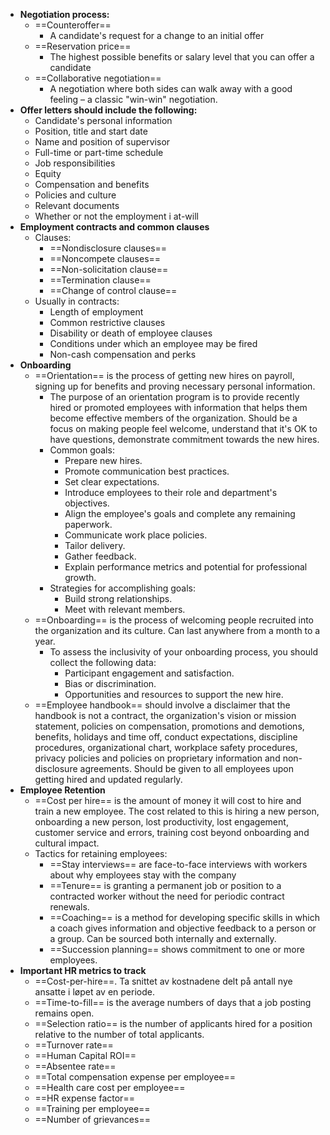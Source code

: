 - **Negotiation process:**
	- ==Counteroffer==
		- A candidate's request for a change to an initial offer
	- ==Reservation price==
		- The highest possible benefits or salary level that you can offer a candidate
	- ==Collaborative negotiation==
		- A negotiation where both sides can walk away with a good feeling – a classic "win-win" negotiation. 
- **Offer letters should include the following:**
	- Candidate's personal information
	- Position, title and start date
	- Name and position of supervisor
	- Full-time or part-time schedule 
	- Job responsibilities
	- Equity
	- Compensation and benefits
	- Policies and culture
	- Relevant documents
	- Whether or not the employment i at-will
- **Employment contracts and common clauses**
	- Clauses:
		- ==Nondisclosure clauses==
		- ==Noncompete clauses==
		- ==Non-solicitation clause==
		- ==Termination clause==
		- ==Change of control clause==
	- Usually in contracts:
		- Length of employment
		- Common restrictive clauses
		- Disability or death of employee clauses
		- Conditions under which an employee may be fired
		- Non-cash compensation and perks
- **Onboarding**
	- ==Orientation== is the process of getting new hires on payroll, signing up for benefits and proving necessary personal information. 
		- The purpose of an orientation program is to provide recently hired or promoted employees with information that helps them become effective members of the organization. Should be a focus on making people feel welcome, understand that it's OK to have questions, demonstrate commitment towards the new hires.
		- Common goals:
			- Prepare new hires.
			- Promote communication best practices.
			- Set clear expectations.
			- Introduce employees to their role and department's objectives. 
			- Align the employee's goals and complete any remaining paperwork. 
			- Communicate work place policies.
			- Tailor delivery.
			- Gather feedback. 
			- Explain performance metrics and potential for professional growth. 
		- Strategies for accomplishing goals:
			- Build strong relationships.
			- Meet with relevant members.
	- ==Onboarding== is the process of welcoming people recruited into the organization and its culture. Can last anywhere from a month to a year.
		- To assess the inclusivity of your onboarding process, you should collect the following data:
			- Participant engagement and satisfaction.
			- Bias or discrimination.
			- Opportunities and resources to support the new hire. 
	- ==Employee handbook== should involve a disclaimer that the handbook is not a contract, the organization's vision or mission statement, policies on compensation, promotions and demotions, benefits, holidays and time off, conduct expectations, discipline procedures, organizational chart, workplace safety procedures, privacy policies and policies on proprietary information and non-disclosure agreements. Should be given to all employees upon getting hired and updated regularly. 
- **Employee Retention**
	- ==Cost per hire== is the amount of money it will cost to hire and train a new employee. The cost related to this is hiring a new person, onboarding a new person, lost productivity, lost engagement, customer service and errors, training cost beyond onboarding and cultural impact. 
	- Tactics for retaining employees:
		- ==Stay interviews== are face-to-face interviews with workers about why employees stay with the company
		- ==Tenure== is granting a permanent job or position to a contracted worker without the need for periodic contract renewals.
		- ==Coaching== is a method for developing specific skills in which a coach gives information and objective feedback to a person or a group. Can be sourced both internally and externally. 
		- ==Succession planning== shows commitment to one or more employees. 
- **Important HR metrics to track**
	- ==Cost-per-hire==. Ta snittet av kostnadene delt på antall nye ansatte i løpet av en periode.
	- ==Time-to-fill== is the average numbers of days that a job posting remains open. 
	- ==Selection ratio== is the number of applicants hired for a position relative to the number of total applicants. 
	- ==Turnover rate==
	- ==Human Capital ROI==
	- ==Absentee rate==
	- ==Total compensation expense per employee==
	- ==Health care cost per employee==
	- ==HR expense factor==
	- ==Training per employee==
	- ==Number of grievances==